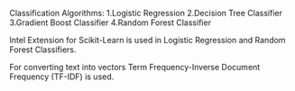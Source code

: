 Classification Algorithms:
    1.Logistic Regression
    2.Decision Tree Classifier
    3.Gradient Boost Classifier
    4.Random Forest Classifier

Intel Extension for Scikit-Learn is used in Logistic Regression and Random Forest Classifiers.

For converting text into vectors Term Frequency-Inverse Document Frequency (TF-IDF) is used.
